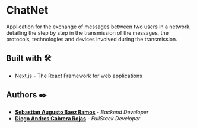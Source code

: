 # ChatNet

Application for the exchange of messages between two users in a network, detailing the step by step in the transmission of the messages, the protocols, technologies and devices involved during the transmission.

## Built with 🛠️

* [Next.js](https://nextjs.org/) - The React Framework for web applications

## Authors ✒️

* **[Sebastian Augusto Baez Ramos](https://www.linkedin.com/in/sebastian-baez-b875b3200/)** - *Backend Developer*
* **[Diego Andres Cabrera Rojas](https://www.linkedin.com/in/diego-andres-rojas/)** - *FullStack Developer* 


